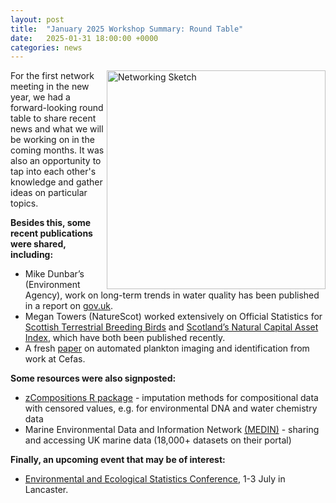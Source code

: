 ```yaml
---
layout: post
title:  "January 2025 Workshop Summary: Round Table"
date:   2025-01-31 18:00:00 +0000
categories: news
---
```


<img src="/img/NetworkOrangeBlueScanv1.PNG" alt="Networking Sketch" width=350px align = "right"> 

For the first network meeting in the new year, we had a forward-looking round table to share recent news and what we will be working on in the coming months. It was also an opportunity to tap into each other's knowledge and gather ideas on particular topics.     

**Besides this, some recent publications were shared, including:**
* Mike Dunbar’s (Environment Agency), work on long-term trends in water quality has been published in a report on [gov.uk](https://www.gov.uk/government/publications/state-of-the-water-environment-indicator-b3-supporting-evidence/state-of-the-water-environment-long-term-trends-in-river-quality-in-england-2024).
* Megan Towers (NatureScot) worked extensively on Official Statistics for [Scottish Terrestrial Breeding Birds](https://www.nature.scot/index-abundance-scottish-terrestrial-breeding-birds-1994-2023) and [Scotland’s Natural Capital Asset Index](https://www.nature.scot/doc/natural-capital-asset-index-official-statistic), which have both been published recently.
* A fresh [paper](https://doi.org/10.3389/fmars.2024.1513463) on automated plankton imaging and identification from work at Cefas.    

**Some resources were also signposted:**
* [zCompositions R package](https://cran.r-project.org/package=zCompositions) - imputation methods for compositional data with censored values, e.g. for environmental DNA and water chemistry data
* Marine Environmental Data and Information Network [(MEDIN)](https://medin.org.uk/) - sharing and accessing UK marine data (18,000+ datasets on their portal) 
  

**Finally, an upcoming event that may be of interest:**
* [Environmental and Ecological Statistics Conference](https://envecostats.wordpress.com/), 1-3 July in Lancaster. 
